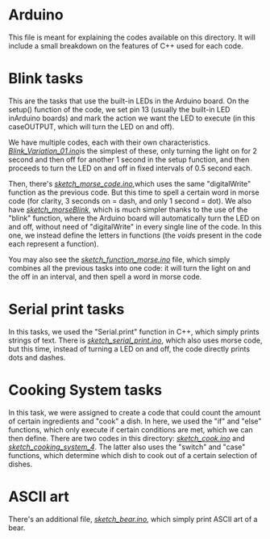 # Arduino
This file is meant for explaining the codes available on this directory. It will include a small breakdown on the features of C++ used for each code.

# Blink tasks
This are the tasks that use the built-in LEDs in the Arduino board. On the setup() function of the code, we set pin 13 (usually the built-in LED inArduino boards) and mark the action we want the LED to execute (in this caseOUTPUT, which will turn the LED on and off).

We have multiple codes, each with their own characteristics. [*Blink_Variation_01.ino*](https://github.com/LuyiLin06/J25-Programming/blob/main/Arduino/Blink_Varition_01.ino)is the simplest of these, only turning the light on for 2 second and then off for another 1 second in the setup function, and then proceeds to turn the LED on and off in fixed intervals of 0.5 second each.

Then, there's [*sketch_morse_code.ino*](https://github.com/LuyiLin06/J25-Programming/blob/main/Arduino/sketch_morse_code.ino),which uses the same "digitalWrite" function as the previous code. But this time to spell a certain word in morse code (for clarity, 3 seconds on = dash, and only 1 second = dot). We also have [*sketch_morseBlink*](https://github.com/LuyiLin06/J25-Programming/blob/main/Arduino/sketch_morseBlink.ino), which is much simpler thanks to the use of the "blink" function, where the Arduino board will automatically turn the LED on and off, without need of "digitalWrite" in every single line of the code. In this one, we instead define the letters in functions (the *void*s present in the code each represent a function). 

You may also see the [*sketch_function_morse.ino*](https://github.com/LuyiLin06/J25-Programming/blob/main/Arduino/sketch_function_morse.ino) file, which simply combines all the previous tasks into one code: it will turn the light on and the off in an interval, and then spell a word in morse code.

# Serial print tasks
In this tasks, we used the "Serial.print" function in C++, which simply prints strings of text. There is [*sketch_serial_print.ino*](https://github.com/LuyiLin06/J25-Programming/blob/main/Arduino/sketch_serial_print.ino), which also uses morse code, but this time, instead of turning a LED on and off, the code directly prints dots and dashes. 

# Cooking System tasks
In this task, we were assigned to create a code that could count the amount of certain ingredients and "cook" a dish. In here, we used the "if" and "else" functions, which only execute if certain conditions are met, which we can then define. There are two codes in this directory: [*sketch_cook.ino*](https://github.com/LuyiLin06/J25-Programming/blob/main/Arduino/sketch_cook.ino) and [*sketch_cooking_system_4*](https://github.com/LuyiLin06/J25-Programming/blob/main/Arduino/sketch_cooking_system_4.ino). The latter also uses the "switch" and "case" functions, which determine which dish to cook out of a certain selection of dishes.
# ASCII art
There's an additional file, [*sketch_bear.ino*](https://github.com/LuyiLin06/J25-Programming/blob/main/Arduino/sketch_bear.ino), which simply print ASCII art of a bear.
